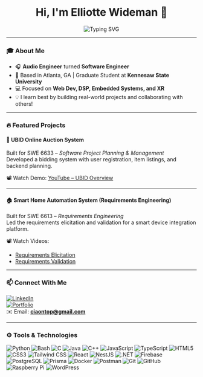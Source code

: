 <h1 align="center">Hi, I'm Elliotte Wideman 👋</h1>

<p align="center">
  <img src="https://readme-typing-svg.herokuapp.com?font=Fira+Code&size=24&pause=1000&color=00F7FF&center=true&vCenter=true&width=1000&lines=Audio+Engineer+%7C+SWE+Student+at+KSU;Full+Stack+Dev+%7C+DSP+%7C+XR+Projects;Learning+By+Building+Cool+Things+🚀" alt="Typing SVG" />
</p>

---

### 🎓 About Me

- 🎧 **Audio Engineer** turned **Software Engineer**
- 📍 Based in Atlanta, GA | Graduate Student at **Kennesaw State University**
- 💻 Focused on **Web Dev, DSP, Embedded Systems, and XR**
- 💡 I learn best by building real-world projects and collaborating with others!

---

### 🔥 Featured Projects

#### 🧾 UBID Online Auction System  
Built for SWE 6633 – *Software Project Planning & Management*  
Developed a bidding system with user registration, item listings, and backend planning.

📽️ Watch Demo: [YouTube – UBID Overview](https://youtu.be/-ZaHCMiuxE0)

---

#### 🏠 Smart Home Automation System (Requirements Engineering)  
Built for SWE 6613 – *Requirements Engineering*  
Led the requirements elicitation and validation for a smart device integration platform.

📽️ Watch Videos:  
- [Requirements Elicitation](https://youtu.be/ytfXdI5lkU8)  
- [Requirements Validation](https://youtu.be/IetucvQaaLs)

---

### 📫 Connect With Me

[![LinkedIn](https://img.shields.io/badge/LinkedIn-elliottewideman007-blue?style=flat-square&logo=linkedin)](https://www.linkedin.com/in/elliottewideman007/)  
[![Portfolio](https://img.shields.io/badge/Portfolio-eazyw96.github.io-blueviolet?style=flat-square&logo=github)](https://eazyw96.github.io/elliotte-resume/)  
✉️ Email: **ciaontop@gmail.com**

---

### ⚙️ Tools & Technologies

![Python](https://img.shields.io/badge/Python-3776AB?style=flat-square&logo=python&logoColor=white)
![Bash](https://img.shields.io/badge/Bash-4EAA25?style=flat-square&logo=gnubash&logoColor=white)
![C](https://img.shields.io/badge/C-00599C?style=flat-square&logo=c&logoColor=white)
![Java](https://img.shields.io/badge/Java-ED8B00?style=flat-square&logo=java&logoColor=white)
![C++](https://img.shields.io/badge/C%2B%2B-00599C?style=flat-square&logo=c%2B%2B&logoColor=white)
![JavaScript](https://img.shields.io/badge/JavaScript-F7DF1E?style=flat-square&logo=javascript&logoColor=black)
![TypeScript](https://img.shields.io/badge/TypeScript-3178C6?style=flat-square&logo=typescript&logoColor=white)
![HTML5](https://img.shields.io/badge/HTML5-E34F26?style=flat-square&logo=html5&logoColor=white)
![CSS3](https://img.shields.io/badge/CSS3-1572B6?style=flat-square&logo=css3&logoColor=white)
![Tailwind CSS](https://img.shields.io/badge/TailwindCSS-06B6D4?style=flat-square&logo=tailwindcss&logoColor=white)
![React](https://img.shields.io/badge/React-20232A?style=flat-square&logo=react&logoColor=61DAFB)
![NestJS](https://img.shields.io/badge/NestJS-E0234E?style=flat-square&logo=nestjs&logoColor=white)
![.NET](https://img.shields.io/badge/.NET-512BD4?style=flat-square&logo=dotnet&logoColor=white)
![Firebase](https://img.shields.io/badge/Firebase-FFCA28?style=flat-square&logo=firebase&logoColor=black)
![PostgreSQL](https://img.shields.io/badge/PostgreSQL-4169E1?style=flat-square&logo=postgresql&logoColor=white)
![Prisma](https://img.shields.io/badge/Prisma-2D3748?style=flat-square&logo=prisma&logoColor=white)
![Docker](https://img.shields.io/badge/Docker-2496ED?style=flat-square&logo=docker&logoColor=white)
![Postman](https://img.shields.io/badge/Postman-FF6C37?style=flat-square&logo=postman&logoColor=white)
![Git](https://img.shields.io/badge/Git-F05032?style=flat-square&logo=git&logoColor=white)
![GitHub](https://img.shields.io/badge/GitHub-181717?style=flat-square&logo=github&logoColor=white)
![Raspberry Pi](https://img.shields.io/badge/Raspberry%20Pi-C51A4A?style=flat-square&logo=raspberrypi&logoColor=white)
![WordPress](https://img.shields.io/badge/WordPress-21759B?style=flat-square&logo=wordpress&logoColor=white)

<!---
EazyW96/EazyW96 is a ✨ special ✨ repository because its `README.md` appears on your GitHub profile.
--->
